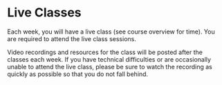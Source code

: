 # Live Classes

Each week, you will have a live class (see course overview for time). You are
required to attend the live class sessions.  

Video recordings and resources for the class will be posted after the classes
each week. If you have technical difficulties or are occasionally unable to
attend the live class, please be sure to watch the recording as quickly as
possible so that you do not fall behind.  

